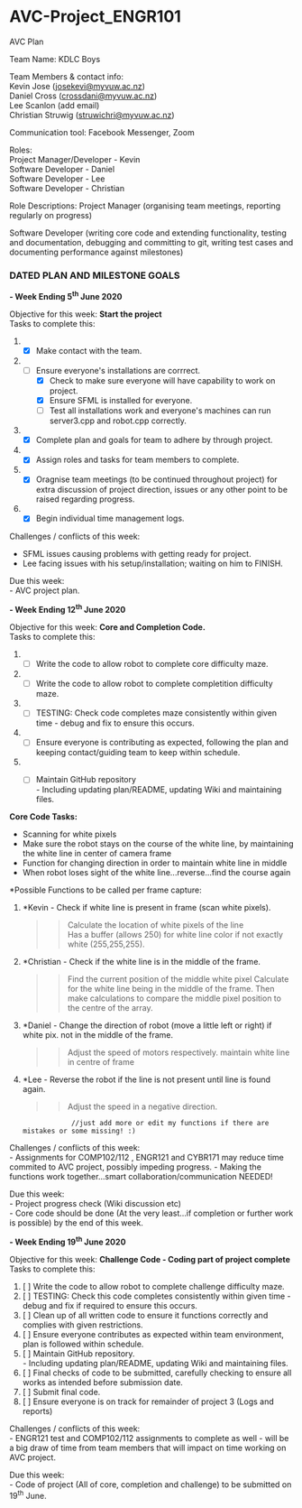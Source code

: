 # AVC-Project_ENGR101

AVC Plan

Team Name: KDLC Boys

Team Members & contact info:  
Kevin Jose (josekevi@myvuw.ac.nz)  
Daniel Cross (crossdani@myvuw.ac.nz)  
Lee Scanlon (add email)  
Christian Struwig (struwichri@myvuw.ac.nz)  

Communication tool: Facebook Messenger, Zoom  

Roles:\
Project Manager/Developer - Kevin  
Software Developer - Daniel  
Software Developer - Lee  
Software Developer - Christian

Role Descriptions:
Project Manager (organising team meetings, reporting regularly on progress)

Software Developer (writing core code and extending functionality, testing and documentation, debugging and committing to git, writing test cases and documenting performance against milestones)

### DATED PLAN AND MILESTONE GOALS

**- Week Ending 5<sup>th</sup> June 2020**

Objective for this week: **Start the project**  
Tasks to complete this:
1. - [x] Make contact with the team. 
2. - [ ] Ensure everyone's installations are corrrect.
       - [x] Check to make sure everyone will have capability to work on project.
       - [x] Ensure SFML is installed for everyone.
       - [ ] Test all installations work and everyone's machines can run server3.cpp and robot.cpp correctly.
3. - [x] Complete plan and goals for team to adhere by through project.
4. - [x] Assign roles and tasks for team members to complete.
5. - [x] Oragnise team meetings (to be continued throughout project) for extra discussion of project direction, issues or any other point to be raised regarding progress.    
6. - [x] Begin individual time management logs.  

Challenges / conflicts of this week:
- SFML issues causing problems with getting ready for project.
- Lee facing issues with his setup/installation; waiting on him to FINISH.
 

    
Due this week:   
    - AVC project plan.    
    
**- Week Ending 12<sup>th</sup> June 2020**

Objective for this week: **Core and Completion Code.**  
Tasks to complete this:  
1. - [ ] Write the code to allow robot to complete core difficulty maze.    
2. - [ ] Write the code to allow robot to complete completition difficulty maze.    
3. - [ ] TESTING: Check code completes maze consistently within given time - debug and fix to ensure this occurs.    
4. - [ ] Ensure everyone is contributing as expected, following the plan and keeping contact/guiding team to keep within schedule.    
5. - [ ] Maintain GitHub repository   
         - Including updating plan/README, updating Wiki and maintaining files. 
         

**Core Code Tasks:**
* Scanning for white pixels
* Make sure the robot stays on the course of the white line, by maintaining the white line in center of camera frame
* Function for changing direction in order to maintain white line in middle
* When robot loses sight of the white line...reverse...find the course again

*Possible Functions to be called per frame capture:  
1.   *Kevin - Check if white line is present in frame (scan white pixels).  
     >>Calculate the location of white pixels of the line  
     >>Has a buffer (allows 250) for white line color if not exactly white (255,255,255).  
2.   *Christian - Check if the white line is in the middle of the frame.  
     >>Find the current position of the middle white pixel Calculate for the white line being in the middle of the frame.
     >>Then make calculations to compare the middle pixel position to the centre of the array.     
3.   *Daniel - Change the direction of robot (move a little left or right) if white pix. not in the middle of the frame.  
     >>Adjust the speed of motors respectively.
     >>maintain white line in centre of frame
4.   *Lee - Reverse the robot if the line is not present until line is found again.  
     >>Adjust the speed in a negative direction.  
  
                     //just add more or edit my functions if there are mistakes or some missing! :)

       
Challenges / conflicts of this week:  
    - Assignments for COMP102/112 , ENGR121 and CYBR171 may reduce time commited to AVC project, possibly impeding progress.
    - Making the functions work together...smart collaboration/communication NEEDED!
    
       
Due this week:   
    - Project progress check (Wiki discussion etc)  
    - Core code should be done (At the very least...if completion or further work is possible) by the end of this week.   
               
**- Week Ending 19<sup>th</sup> June 2020**  

Objective for this week: **Challenge Code - Coding part of project complete**  
Tasks to complete this:  
1. [ ] Write the code to allow robot to complete challenge difficulty maze.   
2. [ ] TESTING: Check this code completes consistently within given time - debug and fix if required to ensure this occurs.   
3. [ ] Clean up of all written code to ensure it functions correctly and complies with given restrictions.   
4. [ ] Ensure everyone contributes as expected within team environment, plan is followed within schedule.   
5. [ ] Maintain GitHub repository.   
       - Including updating plan/README, updating Wiki and maintaining files. 
6. [ ] Final checks of code to be submitted, carefully checking to ensure all works as intended before submission date.  
7. [ ] Submit final code.  
8. [ ] Ensure everyone is on track for remainder of project 3 (Logs and reports)  

Challenges / conflicts of this week:  
    - ENGR121 test and COMP102/112 assignments to complete as well - will be a big draw of time from team members that will impact on time working on AVC project.  

Due this week:  
    - Code of project (All of core, completion and challenge) to be submitted on 19<sup>th</sup> June.  

